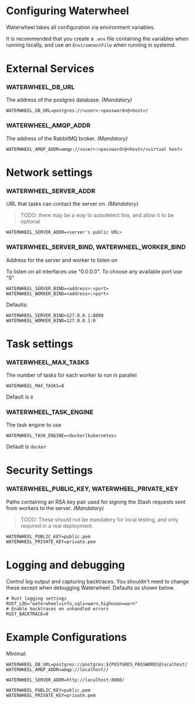 Configuring Waterwheel
======================

Waterwheel takes all configuration via environment variables.

It is recommended that you create a `.env` file containing the variables 
when running locally, and use an `EnviromnentFile` when running in systemd.

# External Services

### WATERWHEEL_DB_URL
The address of the postgres database. *(Mandatory)*

    WATERWHEEL_DB_URL=postgres://<user>:<password>@<host>/

### WATERWHEEL_AMQP_ADDR
The address of the RabbitMQ broker. *(Mandatory)*

    WATERWHEEL_AMQP_ADDR=amqp://<user>:<password>@<host>/<virtual host>

# Network settings

### WATERWHEEL_SERVER_ADDR
URL that tasks can contact the server on.  *(Mandatory)*

> TODO: there may be a way to autodetect this, and allow it to be optional

    WATERWHEEL_SERVER_ADDR=<server's public URL>

### WATERWHEEL_SERVER_BIND, WATERWHEEL_WORKER_BIND
Address for the server and worker to listen on

To listen on all interfaces use "0.0.0.0". To choose any available port use "0"

    WATERWHEEL_SERVER_BIND=<address>:<port>
    WATERWHEEL_WORKER_BIND=<address>:<port>

Defaults:

    WATERWHEEL_SERVER_BIND=127.0.0.1:8080
    WATERWHEEL_WORKER_BIND=127.0.0.1:0


# Task settings

### WATERWHEEL_MAX_TASKS
The number of tasks for each worker to run in parallel
    
    WATERWHEEL_MAX_TASKS=8

Default is `8`

### WATERWHEEL_TASK_ENGINE
The task engine to use

    WATERWHEEL_TASK_ENGINE=<docker|kubernetes>

Default is `docker`

# Security Settings

### WATERWHEEL_PUBLIC_KEY, WATERWHEEL_PRIVATE_KEY

Paths containing an RSA key pair used for signing the Stash requests sent 
from workers to the server. *(Mandatory)*

> TODO: These should not be mandatory for local testing, and only required in 
> a real deployment.

    WATERWHEEL_PUBLIC_KEY=public.pem
    WATERWHEEL_PRIVATE_KEY=private.pem

# Logging and debugging
Control log output and capturing backtraces. You shouldn't need to change 
these except when debugging Waterwheel. Defaults as shown below.

    # Rust logging settings
    RUST_LOG="waterwheel=info,sqlx=warn,highnoon=warn"
    # Enable backtraces on unhandled errors
    RUST_BACKTRACE=0


# Example Configurations

Minimal:

    WATERWHEEL_DB_URL=postgres://postgres:${POSTGRES_PASSWORD}@localhost/
    WATERWHEEL_AMQP_ADDR=amqp://localhost//
    
    WATERWHEEL_SERVER_ADDR=http://localhost:8080/
    
    WATERWHEEL_PUBLIC_KEY=public.pem
    WATERWHEEL_PRIVATE_KEY=private.pem

